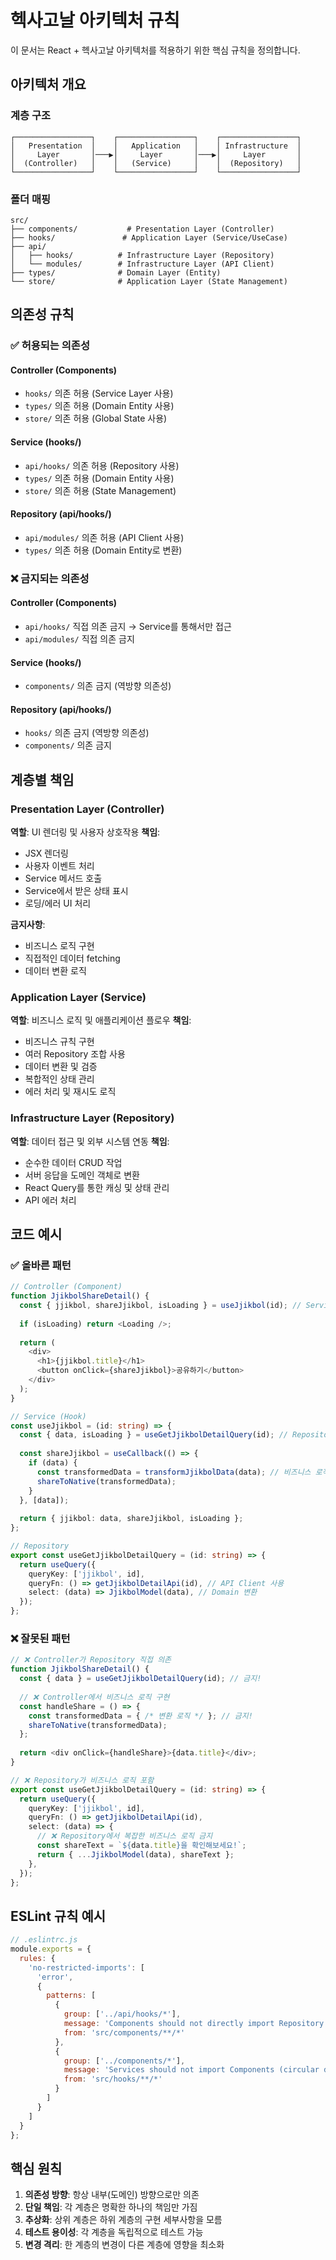 # 헥사고날 아키텍처 규칙

이 문서는 React + 헥사고날 아키텍처를 적용하기 위한 핵심 규칙을 정의합니다.

## 아키텍처 개요

### 계층 구조
```
┌─────────────────┐    ┌─────────────────┐    ┌─────────────────┐
│   Presentation  │    │   Application   │    │ Infrastructure  │
│     Layer       │───▶│     Layer       │───▶│     Layer       │
│  (Controller)   │    │   (Service)     │    │  (Repository)   │
└─────────────────┘    └─────────────────┘    └─────────────────┘
```

### 폴더 매핑
```
src/
├── components/           # Presentation Layer (Controller)
├── hooks/               # Application Layer (Service/UseCase)  
├── api/
│   ├── hooks/          # Infrastructure Layer (Repository)
│   └── modules/        # Infrastructure Layer (API Client)
├── types/              # Domain Layer (Entity)
└── store/              # Application Layer (State Management)
```

## 의존성 규칙

### ✅ 허용되는 의존성

#### Controller (Components)
- `hooks/` 의존 허용 (Service Layer 사용)
- `types/` 의존 허용 (Domain Entity 사용)
- `store/` 의존 허용 (Global State 사용)

#### Service (hooks/)
- `api/hooks/` 의존 허용 (Repository 사용)
- `types/` 의존 허용 (Domain Entity 사용)
- `store/` 의존 허용 (State Management)

#### Repository (api/hooks/)
- `api/modules/` 의존 허용 (API Client 사용)
- `types/` 의존 허용 (Domain Entity로 변환)

### ❌ 금지되는 의존성

#### Controller (Components)
- `api/hooks/` 직접 의존 금지 → Service를 통해서만 접근
- `api/modules/` 직접 의존 금지

#### Service (hooks/)
- `components/` 의존 금지 (역방향 의존성)

#### Repository (api/hooks/)
- `hooks/` 의존 금지 (역방향 의존성)
- `components/` 의존 금지

## 계층별 책임

### Presentation Layer (Controller)
**역할**: UI 렌더링 및 사용자 상호작용
**책임**:
- JSX 렌더링
- 사용자 이벤트 처리
- Service 메서드 호출
- Service에서 받은 상태 표시
- 로딩/에러 UI 처리

**금지사항**:
- 비즈니스 로직 구현
- 직접적인 데이터 fetching
- 데이터 변환 로직

### Application Layer (Service)
**역할**: 비즈니스 로직 및 애플리케이션 플로우
**책임**:
- 비즈니스 규칙 구현
- 여러 Repository 조합 사용
- 데이터 변환 및 검증
- 복합적인 상태 관리
- 에러 처리 및 재시도 로직

### Infrastructure Layer (Repository)
**역할**: 데이터 접근 및 외부 시스템 연동
**책임**:
- 순수한 데이터 CRUD 작업
- 서버 응답을 도메인 객체로 변환
- React Query를 통한 캐싱 및 상태 관리
- API 에러 처리

## 코드 예시

### ✅ 올바른 패턴
```typescript
// Controller (Component)
function JjikbolShareDetail() {
  const { jjikbol, shareJjikbol, isLoading } = useJjikbol(id); // Service 사용
  
  if (isLoading) return <Loading />;
  
  return (
    <div>
      <h1>{jjikbol.title}</h1>
      <button onClick={shareJjikbol}>공유하기</button>
    </div>
  );
}

// Service (Hook)
const useJjikbol = (id: string) => {
  const { data, isLoading } = useGetJjikbolDetailQuery(id); // Repository 사용
  
  const shareJjikbol = useCallback(() => {
    if (data) {
      const transformedData = transformJjikbolData(data); // 비즈니스 로직
      shareToNative(transformedData);
    }
  }, [data]);
  
  return { jjikbol: data, shareJjikbol, isLoading };
};

// Repository
export const useGetJjikbolDetailQuery = (id: string) => {
  return useQuery({
    queryKey: ['jjikbol', id],
    queryFn: () => getJjikbolDetailApi(id), // API Client 사용
    select: (data) => JjikbolModel(data), // Domain 변환
  });
};
```

### ❌ 잘못된 패턴
```typescript
// ❌ Controller가 Repository 직접 의존
function JjikbolShareDetail() {
  const { data } = useGetJjikbolDetailQuery(id); // 금지!
  
  // ❌ Controller에서 비즈니스 로직 구현
  const handleShare = () => {
    const transformedData = { /* 변환 로직 */ }; // 금지!
    shareToNative(transformedData);
  };
  
  return <div onClick={handleShare}>{data.title}</div>;
}

// ❌ Repository가 비즈니스 로직 포함
export const useGetJjikbolDetailQuery = (id: string) => {
  return useQuery({
    queryKey: ['jjikbol', id],
    queryFn: () => getJjikbolDetailApi(id),
    select: (data) => {
      // ❌ Repository에서 복잡한 비즈니스 로직 금지
      const shareText = `${data.title}을 확인해보세요!`;
      return { ...JjikbolModel(data), shareText };
    },
  });
};
```

## ESLint 규칙 예시

```javascript
// .eslintrc.js
module.exports = {
  rules: {
    'no-restricted-imports': [
      'error',
      {
        patterns: [
          {
            group: ['../api/hooks/*'],
            message: 'Components should not directly import Repository. Use Service layer instead.',
            from: 'src/components/**/*'
          },
          {
            group: ['../components/*'],
            message: 'Services should not import Components (circular dependency).',
            from: 'src/hooks/**/*'
          }
        ]
      }
    ]
  }
};
```

## 핵심 원칙

1. **의존성 방향**: 항상 내부(도메인) 방향으로만 의존
2. **단일 책임**: 각 계층은 명확한 하나의 책임만 가짐
3. **추상화**: 상위 계층은 하위 계층의 구현 세부사항을 모름
4. **테스트 용이성**: 각 계층을 독립적으로 테스트 가능
5. **변경 격리**: 한 계층의 변경이 다른 계층에 영향을 최소화